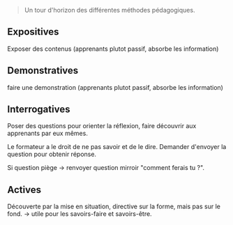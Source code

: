 <!--

---
title: Méthodes pédagogiques
description: Un tour d'horizon des différentes méthodes pédagogiques.
image_url: 
---

-->

> Un tour d'horizon des différentes méthodes pédagogiques.

## Expositives
 Exposer des contenus (apprenants plutot passif, absorbe les information)
 
## Demonstratives
faire une demonstration (apprenants plutot passif, absorbe les information)

## Interrogatives
Poser des questions pour orienter la réflexion, faire découvrir aux apprenants par eux mêmes.

Le formateur a le droit de ne pas savoir et de le dire. Demander d'envoyer la question pour obtenir réponse.

Si question piège -> renvoyer question mirroir "comment ferais tu ?".

## Actives
Découverte par la mise en situation, directive sur la forme, mais pas sur le fond.
-> utile pour les savoirs-faire et savoirs-être.


